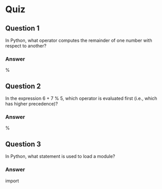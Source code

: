 Quiz
====

Question 1
----------

In Python, what operator computes the remainder of one number with respect to another?

### Answer

%

Question 2
----------

In the expression 6 + 7 % 5, which operator is evaluated first (i.e., which has higher precedence)?

### Answer

%

Question 3
----------

In Python, what statement is used to load a module?

### Answer

import